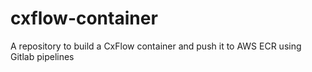 # cxflow-container
A repository to build a CxFlow container and push it to AWS ECR using Gitlab pipelines
